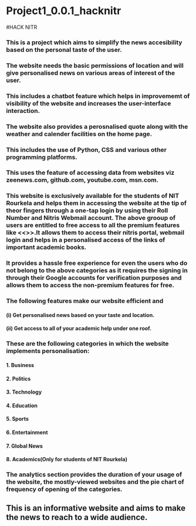 # Project1_0.0.1_hacknitr
#HACK NITR
### This is a project which aims to simplify the news accesibility based on the personal taste of the user.
### The website needs the basic permissions of location and will give personalised news on various areas of interest of the user.
### This includes a chatbot feature which helps in improvememt of visibility of the website and increases the user-interface interaction.
### The website also provides a perosnalised quote along with the weather and calender facilities on the home page.
### This includes the use of Python, CSS and various other programming platforms.
### This uses the feature of accessing data from websites viz zeenews.com, github.com, youtube.com, msn.com.
### This website is exclusively available for the students of NIT Rourkela and helps them in accessing the website at the tip of theor fingers through a one-tap login by using their Roll Number and Nitris Webmail account. The above grooup of users are entitled to free access to all the premium features like <<>>.It allows them to access their nitris portal, webmail login and helps in a personalised access of the links of important academic books.
### It provides a hassle free experience for even the users who do not belong to the above categories as it requires the signing in through their Google accounts for verification purposes and allows them to access the non-premium features for free. 
### The following features make our website efficient and 
#### (i) Get personalised news based on your taste and location.
#### (ii) Get access to all of your academic help under one roof.
### These are the following categories in which the website implements personalisation:
#### 1. Business 
#### 2. Politics 
#### 3. Technology
#### 4. Education
#### 5. Sports
#### 6. Entertainment
#### 7. Global News
#### 8. Academics(Only for students of NIT Rourkela)
### The analytics section provides the duration of your usage of the website, the mostly-viewed websites and the pie chart of frequency of opening of the categories.
## This is an informative website and aims to make the news to reach to a wide audience.
